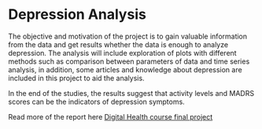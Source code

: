 # Depression Analysis

The objective and motivation of the project is to gain valuable information from the data and get results whether the data is enough to analyze depression. The analysis will include exploration of plots with different methods such as comparison between parameters of data and time series analysis, in addition, some articles and knowledge about depression are included in this project to aid the analysis.

In the end of the studies, the results suggest that activity levels and MADRS scores can be the indicators of depression symptoms.

Read more of the report here [Digital Health course final project](https://github.com/angelineov/Depression-Analysis/blob/main/Depression%20Analysis%20Report.pdf)
